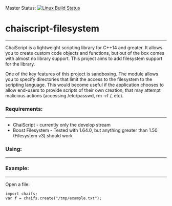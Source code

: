 Master Status: [![Linux Build Status](https://travis-ci.org/StumpDragon/chaiscript-filesystem.png?branch=master)](https://travis-ci.org/StumpDragon/chaiscript-filesystem) 

# chaiscript-filesystem
-----------------------

ChaiScript is a lightweight scripting library for C++14 and greater.  It allows you to create custom code objects and functions, but out of the box comes with almost no library support.  This project aims to add filesystem support for the library. 

One of the key features of this project is sandboxing.  The module allows you to specify directories that limit the access to the filesystem to the scripting language.  This would become useful if the application chooses to allow end-users to provide scripts of their own creation, that may attempt malicious actions (accessing /etc/passwd, rm -rf /, etc). 

### Requirements: 
--------------
* ChaiScript - currently only the develop stream
* Boost Filesystem - Tested with 1.64.0, but anything greater than 1.50 (Filesystem v3) should work

### Using: 
--------------



### Example: 
------------

Open a file: 

```
import chaifs; 
var f = chaifs.create("/tmp/example.txt"); 

```
